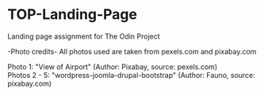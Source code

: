 # TOP-Landing-Page
Landing page assignment for The Odin Project

-Photo credits-
All photos used are taken from pexels.com and pixabay.com

Photo 1: "View of Airport" (Author: Pixabay, source: pexels.com)
<br>
Photos 2 - 5: "wordpress-joomla-drupal-bootstrap" (Author: Fauno, source: pixabay.com)
